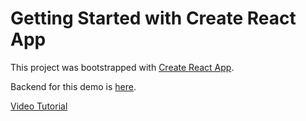# Getting Started with Create React App

This project was bootstrapped with [Create React App](https://github.com/facebook/create-react-app).

Backend for this demo is [here](https://github.com/necelentano/jwt-auth-mern-demo/tree/refreshtoken-rotation).

[Video Tutorial](https://www.youtube.com/watch?v=-JJFQ9bkUbo)
